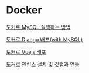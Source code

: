 # Docker

[도커로 MySQL 실행하는 방법](도커로%20MySQL%20실행하는%20방법.md)

[도커로 Django 배포(with MySQL)](도커로%20Django%20배포with%20MySQL.md)

[도커로 Vuejs 배포](도커로%20Vuejs%20배포.md)

[도커로 젠킨스 설치 및 깃랩과 연동](도커로%20젠킨스%20설치%20및%20깃랩과%20연동.md)
